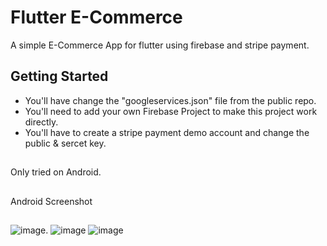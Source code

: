 # Flutter E-Commerce

A simple E-Commerce App for flutter using firebase and stripe payment.

## Getting Started

- You'll have change the "googleservices.json" file from the public repo.
- You'll need to add your own Firebase Project to make this project work directly.
- You'll have to create a stripe payment demo account and change the public & sercet key.

##
Only tried on Android.

##
Android Screenshot
##
![image](https://user-images.githubusercontent.com/67141624/110478587-76152a80-811f-11eb-9134-d5d7b1187733.png).
![image](https://user-images.githubusercontent.com/67141624/110480696-bb3a5c00-8121-11eb-8ad6-64f03b1b732f.png)
![image](https://user-images.githubusercontent.com/67141624/110480759-d016ef80-8121-11eb-9511-928cd37d2e37.png)




